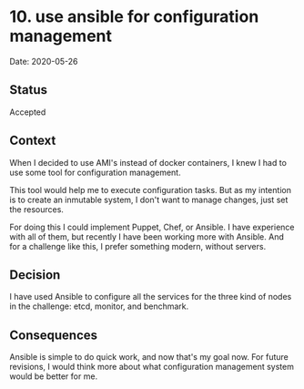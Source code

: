 # 10. use ansible for configuration management

Date: 2020-05-26

## Status

Accepted

## Context

When I decided to use AMI's instead of docker containers, I knew I had to 
 use some tool for configuration management.  

This tool would help me to execute configuration tasks.  But as my intention
 is to create an inmutable system, I don't want to manage changes, just set
 the resources.

For doing this I could implement Puppet, Chef, or Ansible.  I have experience
 with all of them, but recently I have been working more with Ansible.  And for
 a challenge like this, I prefer something modern, without servers.

## Decision

I have used Ansible to configure all the services for the three kind of nodes
 in the challenge: etcd, monitor, and benchmark.

## Consequences

Ansible is simple to do quick work, and now that's my goal now.  For future
 revisions, I would think more about what configuration management system would
 be better for me.

